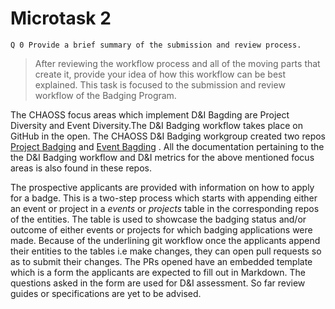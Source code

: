 # Microtask 2
`Q 0 Provide a brief summary of the submission and review process.`

>After reviewing the workflow process and all of the moving parts that create it, provide your idea of how this workflow can be best explained. This task is focused to the submission and review workflow of the Badging Program.

The CHAOSS focus areas which implement D&I Bagding are Project Diversity and Event Diversity.The D&I Badging workflow takes place on GitHub in the open. The CHAOSS D&I Badging workgroup created two repos [Project Badging](https://github.com/badging/project-diversity-and-inclusion) and  [Event Bagding](https://github.com/badging/event-diversity-and-inclusion) . All the documentation pertaining to the the D&I Badging workflow and D&I metrics for the above mentioned focus areas is  also found in these repos.

The prospective applicants are provided with information on how to apply for a badge. This is a two-step process which starts with appending either an event or project in a *events* or *projects* table in the corresponding repos of  the entities. The table is used to showcase the badging status and/or outcome of either events or projects for which badging applications were made. Because of the underlining git workflow once the applicants append their entities to the tables i.e make changes, they can open pull requests so as to submit their changes. The PRs opened have an embedded template which is a form the applicants are expected to fill out in Markdown. The questions asked in the form are used for D&I assessment. 
So far  review guides or specifications are yet to be advised.
